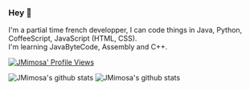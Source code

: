 ### Hey 👋

I'm a partial time french developper, I can code things in Java, Python, CoffeeScript, JavaScript (HTML, CSS).<br>
I'm learning JavaByteCode, Assembly and C++.

[![JMimosa' Profile Views](https://komarev.com/ghpvc/?username=JMRaichDev&color=brightgreen)](https://github.com/JMimosaDev)




![JMimosa's github stats](https://github-readme-stats.vercel.app/api?username=JMRaichDev&count_private=true&show_icons=true&icon_color=fff&bg_color=55,e96443,904e95&title_color=fff&text_color=fff)
![JMimosa's github stats](https://github-readme-stats.vercel.app/api/top-langs/?username=JMRaichDev&show_icons=true&count_private=true&show_icons=true&bg_color=55,e96443,904e95&title_color=fff&icon_color=fff&text_color=fff)
